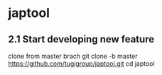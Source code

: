 # japtool
<h2>2.1 Start developing new feature</h2>

clone from master brach 
git clone -b master https://github.com/tugigroup/japtool.git
cd japtool
